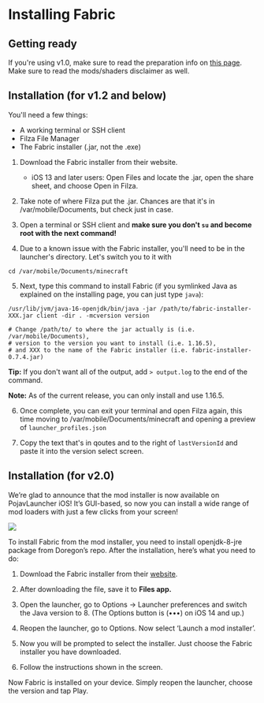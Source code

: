 # Installing Fabric

## Getting ready

If you're using v1.0, make sure to read the preparation info on [this page](../switching-mc-versions). Make sure to read the mods/shaders disclaimer as well.

## Installation (for v1.2 and below)

You'll need a few things:

* A working terminal or SSH client
* Filza File Manager
* The Fabric installer (.jar, not the .exe)

1. Download the Fabric installer from their website.
   - iOS 13 and later users: Open Files and locate the .jar, open the share sheet, and choose Open in Filza.
   
2. Take note of where Filza put the .jar. Chances are that it's in /var/mobile/Documents, but check just in case.

3. Open a terminal or SSH client and **make sure you don't `su` and become root with the next command!**

4. Due to a known issue with the Fabric installer, you'll need to be in the launcher's directory. Let's switch you to it with

```
cd /var/mobile/Documents/minecraft
```

5. Next, type this command to install Fabric (if you symlinked Java as explained on the installing page, you can just type `java`):

```
/usr/lib/jvm/java-16-openjdk/bin/java -jar /path/to/fabric-installer-XXX.jar client -dir . -mcversion version

# Change /path/to/ to where the jar actually is (i.e. /var/mobile/Documents),
# version to the version you want to install (i.e. 1.16.5),
# and XXX to the name of the Fabric installer (i.e. fabric-installer-0.7.4.jar)
```

**Tip:** If you don't want all of the output, add `> output.log` to the end of the command.

**Note:** As of the current release, you can only install and use 1.16.5.

6. Once complete, you can exit your terminal and open Filza again, this time moving to /var/mobile/Documents/minecraft and opening a preview of `launcher_profiles.json`

7. Copy the text that's in qoutes and to the right of `lastVersionId` and paste it into the version select screen.

## Installation (for v2.0)

We’re glad to announce that the mod installer is now available on PojavLauncher iOS! It’s GUI-based, so now you can install a wide range of mod loaders with just a few clicks from your screen!

![](https://camo.githubusercontent.com/1e5942f08a5ace38d85010dbb8181efd69ca149985da68d39f66d4785d42b09b/68747470733a2f2f63646e2e646973636f72646170702e636f6d2f6174746163686d656e74732f3833353830323833333837383132323537372f3930363230373639313231373731393239362f494d475f303237362e6a7067)

To install Fabric from the mod installer, you need to install openjdk-8-jre package from Doregon’s repo. After the installation, here’s what you need to do:

1. Download the Fabric installer from their [website](https://fabricmc.net/use/).

2. After downloading the file, save it to **Files app.** 

3. Open the launcher, go to Options -> Launcher preferences and switch the Java version to 8. (The Options button is (•••) on iOS 14 and up.)

4. Reopen the launcher, go to Options. Now select ‘Launch a mod installer’.

5. Now you will be prompted to select the installer. Just choose the Fabric installer you have downloaded.

6. Follow the instructions shown in the screen.

Now Fabric is installed on your device. Simply reopen the launcher, choose the version and tap Play.
